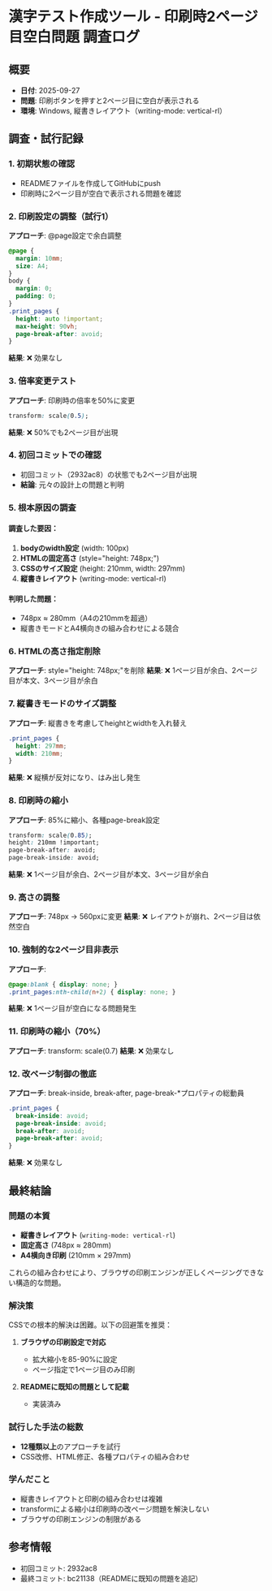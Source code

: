 # 漢字テスト作成ツール - 印刷時2ページ目空白問題 調査ログ

## 概要
- **日付**: 2025-09-27
- **問題**: 印刷ボタンを押すと2ページ目に空白が表示される
- **環境**: Windows, 縦書きレイアウト（writing-mode: vertical-rl）

## 調査・試行記録

### 1. 初期状態の確認
- READMEファイルを作成してGitHubにpush
- 印刷時に2ページ目が空白で表示される問題を確認

### 2. 印刷設定の調整（試行1）
**アプローチ**: @page設定で余白調整
```css
@page {
  margin: 10mm;
  size: A4;
}
body {
  margin: 0;
  padding: 0;
}
.print_pages {
  height: auto !important;
  max-height: 90vh;
  page-break-after: avoid;
}
```
**結果**: ❌ 効果なし

### 3. 倍率変更テスト
**アプローチ**: 印刷時の倍率を50%に変更
```css
transform: scale(0.5);
```
**結果**: ❌ 50%でも2ページ目が出現

### 4. 初回コミットでの確認
- 初回コミット（2932ac8）の状態でも2ページ目が出現
- **結論**: 元々の設計上の問題と判明

### 5. 根本原因の調査

#### 調査した要因：
1. **bodyのwidth設定** (width: 100px)
2. **HTMLの固定高さ** (style="height: 748px;")
3. **CSSのサイズ設定** (height: 210mm, width: 297mm)
4. **縦書きレイアウト** (writing-mode: vertical-rl)

#### 判明した問題：
- 748px ≈ 280mm（A4の210mmを超過）
- 縦書きモードとA4横向きの組み合わせによる競合

### 6. HTMLの高さ指定削除
**アプローチ**: style="height: 748px;"を削除
**結果**: ❌ 1ページ目が余白、2ページ目が本文、3ページ目が余白

### 7. 縦書きモードのサイズ調整
**アプローチ**: 縦書きを考慮してheightとwidthを入れ替え
```css
.print_pages {
  height: 297mm;
  width: 210mm;
}
```
**結果**: ❌ 縦横が反対になり、はみ出し発生

### 8. 印刷時の縮小
**アプローチ**: 85%に縮小、各種page-break設定
```css
transform: scale(0.85);
height: 210mm !important;
page-break-after: avoid;
page-break-inside: avoid;
```
**結果**: ❌ 1ページ目が余白、2ページ目が本文、3ページ目が余白

### 9. 高さの調整
**アプローチ**: 748px → 560pxに変更
**結果**: ❌ レイアウトが崩れ、2ページ目は依然空白

### 10. 強制的な2ページ目非表示
**アプローチ**:
```css
@page:blank { display: none; }
.print_pages:nth-child(n+2) { display: none; }
```
**結果**: ❌ 1ページ目が空白になる問題発生

### 11. 印刷時の縮小（70%）
**アプローチ**: transform: scale(0.7)
**結果**: ❌ 効果なし

### 12. 改ページ制御の徹底
**アプローチ**: break-inside, break-after, page-break-*プロパティの総動員
```css
.print_pages {
  break-inside: avoid;
  page-break-inside: avoid;
  break-after: avoid;
  page-break-after: avoid;
}
```
**結果**: ❌ 効果なし

## 最終結論

### 問題の本質
- **縦書きレイアウト** (`writing-mode: vertical-rl`)
- **固定高さ** (748px ≈ 280mm)
- **A4横向き印刷** (210mm × 297mm)

これらの組み合わせにより、ブラウザの印刷エンジンが正しくページングできない構造的な問題。

### 解決策
CSSでの根本的解決は困難。以下の回避策を推奨：

1. **ブラウザの印刷設定で対応**
   - 拡大縮小を85-90%に設定
   - ページ指定で1ページ目のみ印刷

2. **READMEに既知の問題として記載**
   - 実装済み

### 試行した手法の総数
- **12種類以上**のアプローチを試行
- CSS改修、HTML修正、各種プロパティの組み合わせ

### 学んだこと
- 縦書きレイアウトと印刷の組み合わせは複雑
- transformによる縮小は印刷時の改ページ問題を解決しない
- ブラウザの印刷エンジンの制限がある

## 参考情報
- 初回コミット: 2932ac8
- 最終コミット: bc21138（READMEに既知の問題を追記）